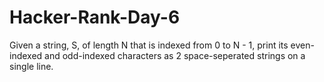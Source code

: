 # Hacker-Rank-Day-6

Given a string, S, of length N that is indexed from 0 to N - 1, print its even-indexed and odd-indexed characters as 2 space-seperated strings on a single line. 
